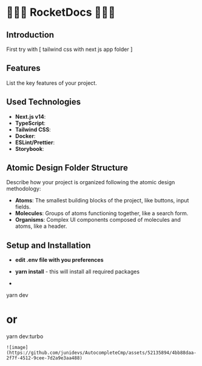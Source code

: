 # 🚀🚀🚀 RocketDocs 🚀🚀🚀

## Introduction

First try with [ tailwind css with next js app folder ]

## Features

List the key features of your project.

## Used Technologies

- **Next.js v14**:
- **TypeScript**:
- **Tailwind CSS**:
- **Docker**:
- **ESLint/Prettier**:
- **Storybook**:

## Atomic Design Folder Structure

Describe how your project is organized following the atomic design methodology:

- **Atoms**: The smallest building blocks of the project, like buttons, input fields.
- **Molecules**: Groups of atoms functioning together, like a search form.
- **Organisms**: Complex UI components composed of molecules and atoms, like a header.

## Setup and Installation

- **edit .env file with you preferences**
- **yarn install** - this will install all required packages

- ```bash

yarn dev

# or

yarn dev:turbo

```
![image](https://github.com/junidevs/AutocompleteCmp/assets/52135894/4bb88daa-2f7f-4512-9cee-7d2a9e3aa488)

